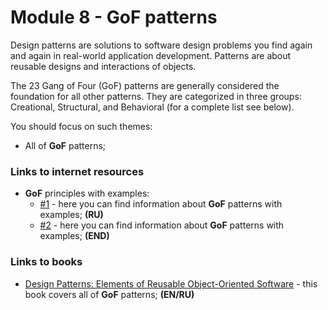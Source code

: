 # Module 8 - GoF patterns

Design patterns are solutions to software design problems you find again and again in real-world application development. Patterns are about reusable designs and interactions of objects.

The 23 Gang of Four (GoF) patterns are generally considered the foundation for all other patterns. They are categorized in three groups: Creational, Structural, and Behavioral (for a complete list see below).

You should focus on such themes:
* All of **GoF** patterns;

### Links to internet resources

* **GoF** principles with examples:
  * [#1](https://metanit.com/sharp/patterns/) - here you can find information about **GoF** patterns with examples; **(RU)**
  * [#2](https://www.dofactory.com/net/design-patterns) - here you can find information about **GoF** patterns with examples; **(END)**

### Links to books
* [Design Patterns: Elements of Reusable Object-Oriented Software](https://www.amazon.com/Design-Patterns-Object-Oriented-Addison-Wesley-Professional-ebook/dp/B000SEIBB8) - this book covers all of **GoF** patterns; **(EN/RU)**